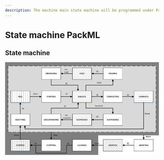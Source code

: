 ```yaml
---
description: The machine main state machine will be programmed under PackML state machine.
---
```


# State machine PackML

## State machine

![General view of the PackML state machine](../.gitbook/assets/state-of-play-image-03.jpg)



